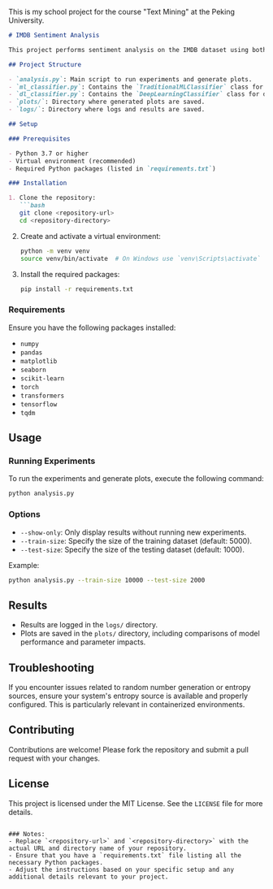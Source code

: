 This is my school project for the course "Text Mining" at the Peking University.

```markdown
# IMDB Sentiment Analysis

This project performs sentiment analysis on the IMDB dataset using both traditional machine learning and deep learning approaches. The results are logged and visualized to compare the performance of different models and configurations.

## Project Structure

- `analysis.py`: Main script to run experiments and generate plots.
- `ml_classifier.py`: Contains the `TraditionalMLClassifier` class for traditional machine learning models.
- `dl_classifier.py`: Contains the `DeepLearningClassifier` class for deep learning models using transformers.
- `plots/`: Directory where generated plots are saved.
- `logs/`: Directory where logs and results are saved.

## Setup

### Prerequisites

- Python 3.7 or higher
- Virtual environment (recommended)
- Required Python packages (listed in `requirements.txt`)

### Installation

1. Clone the repository:
   ```bash
   git clone <repository-url>
   cd <repository-directory>
   ```

2. Create and activate a virtual environment:
   ```bash
   python -m venv venv
   source venv/bin/activate  # On Windows use `venv\Scripts\activate`
   ```

3. Install the required packages:
   ```bash
   pip install -r requirements.txt
   ```

### Requirements

Ensure you have the following packages installed:

- `numpy`
- `pandas`
- `matplotlib`
- `seaborn`
- `scikit-learn`
- `torch`
- `transformers`
- `tensorflow`
- `tqdm`

## Usage

### Running Experiments

To run the experiments and generate plots, execute the following command:

```bash
python analysis.py
```

### Options

- `--show-only`: Only display results without running new experiments.
- `--train-size`: Specify the size of the training dataset (default: 5000).
- `--test-size`: Specify the size of the testing dataset (default: 1000).

Example:

```bash
python analysis.py --train-size 10000 --test-size 2000
```

## Results

- Results are logged in the `logs/` directory.
- Plots are saved in the `plots/` directory, including comparisons of model performance and parameter impacts.

## Troubleshooting

If you encounter issues related to random number generation or entropy sources, ensure your system's entropy source is available and properly configured. This is particularly relevant in containerized environments.

## Contributing

Contributions are welcome! Please fork the repository and submit a pull request with your changes.

## License

This project is licensed under the MIT License. See the `LICENSE` file for more details.

```

### Notes:
- Replace `<repository-url>` and `<repository-directory>` with the actual URL and directory name of your repository.
- Ensure that you have a `requirements.txt` file listing all the necessary Python packages.
- Adjust the instructions based on your specific setup and any additional details relevant to your project.

